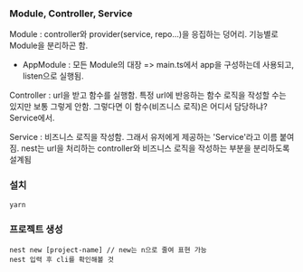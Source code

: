 ### Module, Controller, Service
Module : controller와 provider(service, repo...)을 응집하는 덩어리. 기능별로 Module을 분리하곤 함.
* AppModule : 모든 Module의 대장 => main.ts에서 app을 구성하는데 사용되고, listen으로 실행됨. 

Controller : url을 받고 함수를 실행함. 특정 url에 반응하는 함수 로직을 작성할 수는 있지만 보통 그렇게 안함. 그렇다면 이 함수(비즈니스 로직)은 어디서 담당하냐? Service에서.

Service : 비즈니스 로직을 작성함. 그래서 유저에게 제공하는 'Service'라고 이름 붙여짐. nest는 url을 처리하는 controller와 비즈니스 로직을 작성하는 부분을 분리하도록 설계됨
### 설치
```
yarn
```
### 프로젝트 생성
```
nest new [project-name] // new는 n으로 줄여 표현 가능
nest 입력 후 cli를 확인해볼 것
```


